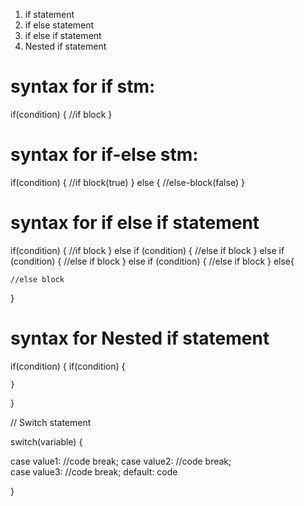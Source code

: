 
1. if statement
2. if else statement
3. if else if statement
4. Nested if statement

syntax for if stm:
===================
 if(condition)
 {
    //if block
 }

 syntax for if-else stm:
=======================
 if(condition)
 {
    //if block(true)
 }
 else
 {
    //else-block(false)
 }

syntax for if else if statement
===============================

if(condition)
{
    //if block
}
else if (condition)
{
    //else if block
}
else if (condition)
{
    //else if block
}
else if (condition)
{
    //else if block
}
else{

    //else block
}

syntax for Nested if statement
===============================

if(condition)
{
    if(condition)
    {


    }
}




// Switch statement


switch(variable)
{

case value1:
      //code
      break;
case value2:
      //code
      break;      
case value3:
      //code
      break;
default:
   code

}